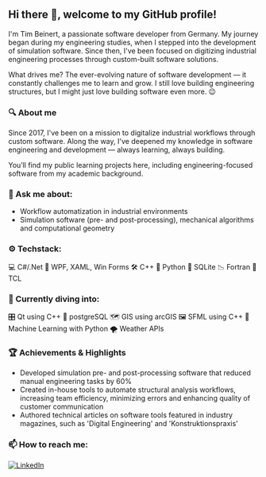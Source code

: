 ## Hi there 👋, welcome to my GitHub profile!

I'm Tim Beinert, a passionate software developer from Germany. My journey began during my engineering studies, when I stepped into the development of simulation software.
Since then, I've been focused on digitizing industrial engineering processes through custom-built software solutions.

What drives me? The ever-evolving nature of software development — it constantly challenges me to learn and grow.
I still love building engineering structures, but I might just love building software even more. 😉

### 🔍 About me
Since 2017, I've been on a mission to digitalize industrial workflows through custom software.
Along the way, I've deepened my knowledge in software engineering and development — always learning, always building.

You’ll find my public learning projects here, including engineering-focused software from my academic background.


### 💬 Ask me about:
- Workflow automatization in industrial environments
- Simulation software (pre- and post-processing), mechanical algorithms and computational geometry


### ⚙️ Techstack:
💻 C#/.Net
🧱 WPF, XAML, Win Forms
🛠️ C++
🐍 Python
💾 SQLite
📉 Fortran
📜 TCL

### 🔧 Currently diving into:
🎛️ Qt using C++
🐘 postgreSQL
🗺️ GIS using arcGIS
🖼️ SFML using C++
🤖 Machine Learning with Python
🌪️ Weather APIs

### 🏆 Achievements & Highlights
- Developed simulation pre- and post-processing software that reduced manual engineering tasks by 60%
- Created in-house tools to automate structural analysis workflows, increasing team efficiency, minimizing errors and enhancing quality of customer communication
- Authored technical articles on software tools featured in industry magazines, such as 'Digital Engineering' and 'Konstruktionspraxis'


### 📫 How to reach me:
[![LinkedIn](https://img.shields.io/badge/LinkedIn-Profile-blue?logo=linkedin)](https://de.linkedin.com/in/tim-beinert-8970351a7)
